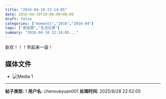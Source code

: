 ```yaml
---
title: "2016-04-10 22:14:05"
date: 2016-04-10T10:00:00+08:00
draft: false
categories: ["moments","2016","2016-04"]
tags: ["朋友圈","生活记录"]
summary: "2016-04-10 22:14:05..."
---
```


新欢！！！早起来一袋！

## 媒体文件

- ![Media 1](/Moments/photos/2016-04-10/201604102214050.jpg)

---

**帖子类型:** 1
**用户名:** chenxueyuan001
**处理时间:** 2025/8/28 22:52:05